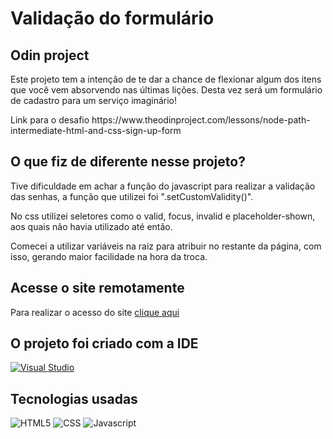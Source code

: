# Validação do formulário
## Odin project

<p>Este projeto tem a intenção de te dar a chance de flexionar algum dos itens que você vem absorvendo nas últimas lições. Desta vez será um formulário de cadastro para um serviço imaginário!</p>

<p>Link para o desafio https://www.theodinproject.com/lessons/node-path-intermediate-html-and-css-sign-up-form</p>

## O que fiz de diferente nesse projeto?

<p>Tive dificuldade em achar a função do javascript para realizar a validação das senhas, a função que utilizei foi ".setCustomValidity()".</p>
<p>No css utilizei seletores como o valid, focus, invalid e placeholder-shown, aos quais não havia utilizado até então.</p>
<p>Comecei a utilizar variáveis na raiz para atribuir no restante da página, com isso, gerando maior facilidade na hora da troca.</p>


## Acesse o site remotamente

<p>Para realizar o acesso do site <a href="https://raismel.github.io/formsValidation/">clique aqui</a></p>

## O projeto foi criado com a IDE

[![Visual Studio](https://img.shields.io/badge/Visual_Studio_Code-0078D4?style=for-the-badge&logo=visual%20studio%20code&logoColor=white)](https://code.visualstudio.com/)

## Tecnologias usadas 

![HTML5](https://img.shields.io/badge/HTML-239120?style=for-the-badge&logo=html5&logoColor=white)
![CSS](https://img.shields.io/badge/CSS-239120?&style=for-the-badge&logo=css3&logoColor=white)
![Javascript](https://img.shields.io/badge/JavaScript-F7DF1E?style=for-the-badge&logo=javascript&logoColor=black)

